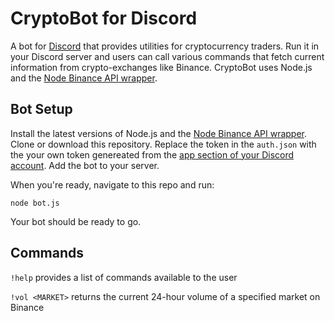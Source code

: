 # CryptoBot for Discord
A bot for [Discord](https://discordapp.com/) that provides utilities for cryptocurrency traders. Run it in your Discord server and users can call various commands that fetch current information from crypto-exchanges like Binance. CryptoBot uses Node.js and the [Node Binance API wrapper](https://github.com/jaggedsoft/node-binance-api). 

## Bot Setup
Install the latest versions of Node.js and the [Node Binance API wrapper](https://github.com/jaggedsoft/node-binance-api). Clone or download this repository. Replace the token in the `auth.json` with the your own token genereated from the [app section of your Discord account](https://discordapp.com/developers/applications/me). Add the bot to your server.

When you're ready, navigate to this repo and run:
```
node bot.js
```

Your bot should be ready to go.


## Commands

`!help` provides a list of commands available to the user

`!vol <MARKET>` returns the current 24-hour volume of a specified market on Binance 

